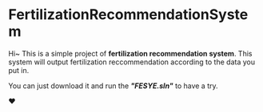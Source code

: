 # FertilizationRecommendationSystem

Hi~
This is a simple project of **fertilization recommendation system**. 
This system will output fertilization reccommendation according to the data you put in. 

You can just download it and run the ***"FESYE.sln"***  to have a try.

❤️

